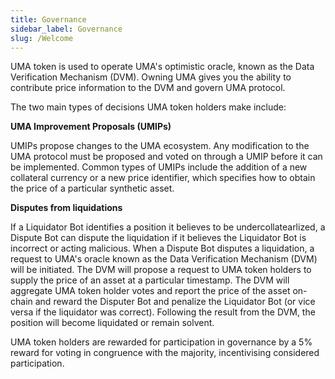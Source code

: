 ```yaml
---
title: Governance
sidebar_label: Governance
slug: /Welcome
---
```


UMA token is used to operate UMA's optimistic oracle, known as the Data Verification Mechanism (DVM). Owning UMA gives you the ability to contribute price information to the DVM and govern UMA protocol. 

The two main types of decisions UMA token holders make include:

**UMA Improvement Proposals (UMIPs)**

UMIPs propose changes to the UMA ecosystem.  Any modification to the UMA protocol must be proposed and voted on through a UMIP before it can be implemented.  Common types of UMIPs include the addition of a new collateral currency or a new price identifier, which specifies how to obtain the price of a particular synthetic asset. 

**Disputes from liquidations**

If a Liquidator Bot identifies a position it believes to be undercollatearlized, a Dispute Bot can dispute the liquidation if it believes the Liquidator Bot is incorrect or acting malicious. When a Dispute Bot disputes a liquidation, a request to UMA's oracle known as the Data Verification Mechanism (DVM) will be initiated. The DVM will propose a request to UMA token holders to supply the price of an asset at a particular timestamp. The DVM will aggregate UMA token holder votes and report the price of the asset on-chain and reward the Disputer Bot and penalize the Liquidator Bot (or vice versa if the liquidator was correct). Following the result from the DVM, the position will become liquidated or remain solvent. 

UMA token holders are rewarded for participation in governance by a 5% reward for voting in congruence with the majority, incentivising considered participation. 
